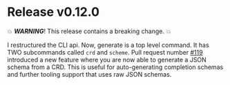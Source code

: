 # Release v0.12.0

:boom: _**WARNING**_! This release contains a breaking change. :boom:

I restructured the CLI api. Now, generate is a top level command. It has
TWO subcommands called `crd` and `scheme`. Pull request number [#119](https://github.com/Skarlso/crd-to-sample-yaml/pull/119)
introduced a new feature where you are now able to generate a JSON schema
from a CRD. This is useful for auto-generating completion schemas and further
tooling support that uses raw JSON schemas.

